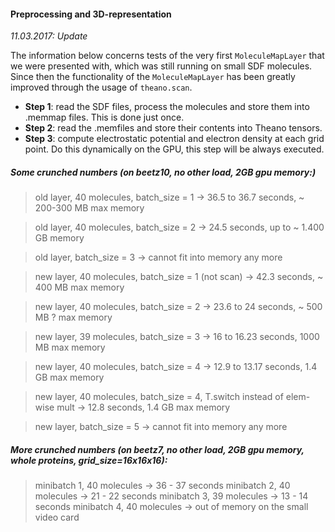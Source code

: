 #### Preprocessing and 3D-representation

*11.03.2017: Update*

The information below concerns tests of the very first `MoleculeMapLayer` that we were presented with, which was still running on small SDF molecules. Since then the functionality of the `MoleculeMapLayer` has been greatly improved through the usage of `theano.scan`.
* **Step 1**: read the SDF files, process the molecules and store them into .memmap files. This is done just once.
* **Step 2**: read the .memfiles and store their contents into Theano tensors.
* **Step 3**: compute electrostatic potential and electron density at each grid point. Do this dynamically on the GPU,
this step will be always executed.


##### Some crunched numbers (on beetz10, no other load, 2GB gpu memory:)
> old layer, 40 molecules, batch_size = 1 -> 36.5 to 36.7 seconds, ~ 200-300 MB max memory

> old layer, 40 molecules, batch_size = 2 -> 24.5 seconds, up to ~ 1.400 GB memory

> old layer, batch_size = 3 -> cannot fit into memory any more

> new layer, 40 molecules, batch_size = 1 (not scan) -> 42.3 seconds, ~ 400 MB max memory

> new layer, 40 molecules, batch_size = 2 -> 23.6 to 24 seconds, ~ 500 MB ? max memory

> new layer, 39 molecules, batch_size = 3 -> 16 to 16.23 seconds, 1000 MB max memory

> new layer, 40 molecules, batch_size = 4 -> 12.9 to 13.17 seconds, 1.4 GB max memory

> new layer, 40 molecules, batch_size = 4, T.switch instead of elem-wise mult -> 12.8 seconds, 1.4 GB max memory

> new layer, batch_size = 5 -> cannot fit into memory any more

##### More crunched numbers (on beetz7, no other load, 2GB gpu memory, whole proteins, grid_size=16x16x16):
> minibatch 1, 40 molecules -> 36 - 37 seconds
> minibatch 2, 40 molecules -> 21 - 22 seconds
> minibatch 3, 39 molecules -> 13 - 14 seconds
> minibatch 4, 40 molecules -> out of memory on the small video card
